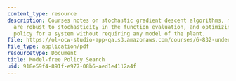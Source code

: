 ```yaml
---
content_type: resource
description: Courses notes on stochastic gradient descent algorithms, methods that
  are robust to stochasticity in the function evaluation, and optimizing a control
  policy for a system without requiring any model of the plant.
file: https://ol-ocw-studio-app-qa.s3.amazonaws.com/courses/6-832-underactuated-robotics-spring-2009/918e59f4891fe97708b6aed1e4112a4f_MIT6_832s09_read_ch17.pdf
file_type: application/pdf
resourcetype: Document
title: Model-free Policy Search
uid: 918e59f4-891f-e977-08b6-aed1e4112a4f
---
```

